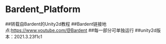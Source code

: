 # Bardent_Platform
##转载自Bardent的Unity2d教程
##Bardent链接地点:https://www.youtube.com/@Bardent
##每一部分可单独运行
##unity2d版本：2021.3.23f1c1
